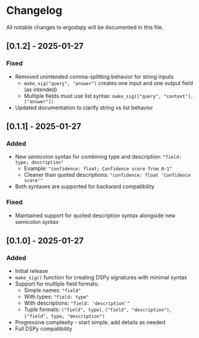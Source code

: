 # Changelog

All notable changes to ergodspy will be documented in this file.

## [0.1.2] - 2025-01-27

### Fixed
- Removed unintended comma-splitting behavior for string inputs
  - `make_sig("query", "answer")` creates one input and one output field (as intended)
  - Multiple fields must use list syntax: `make_sig(["query", "context"], ["answer"])`
- Updated documentation to clarify string vs list behavior

## [0.1.1] - 2025-01-27

### Added
- New semicolon syntax for combining type and description: `"field: type; description"`
  - Example: `"confidence: float; Confidence score from 0-1"`
  - Cleaner than quoted descriptions: `"confidence: float 'Confidence score'"`
- Both syntaxes are supported for backward compatibility

### Fixed
- Maintained support for quoted description syntax alongside new semicolon syntax

## [0.1.0] - 2025-01-27

### Added
- Initial release
- `make_sig()` function for creating DSPy signatures with minimal syntax
- Support for multiple field formats:
  - Simple names: `"field"`
  - With types: `"field: type"`
  - With descriptions: `"field: 'description'"`
  - Tuple formats: `("field", type)`, `("field", "description")`, `("field", type, "description")`
- Progressive complexity - start simple, add details as needed
- Full DSPy compatibility